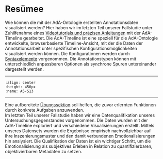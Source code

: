 # Resümee

Wie können die mit der AdA-Ontologie erstellten Annotationsdaten visualisiert werden? Hier haben wir im letzten Teil unserer Fallstudie unter Zuhilfenahme eines [Videotutorials und präzisen Anleitungen](../Kapitel_II/Aufgabe_E_UK-1.md) mit der AdA-Timeline gearbeitet. Die AdA-Timeline ist eine speziell für die AdA-Ontologie entwickelte, browserbasierte Timeline-Ansicht, mit der die Daten der Annotationsarbeit unter spezifischen Konfigurationsmöglichkeiten visualisiert werden können. Die Konfigurationen werden durch [Syntaxelemente](../assets/Übersicht-Syntaxelemente-AdA-Timeline.pdf) vorgenommen. Die Annotationstypen können mit unterschiedlich anpassbaren Optionen als synchrone Spuren untereinander dargestellt werden.
_____

```{image} ../_images/A5-S13.png
:align: center
:height: 450px
:name: A5-S13
```
_____

Eine aufbereitete [Übungssektion](../Kapitel_II/Aufgabe_E_UK-2.md) soll helfen, die zuvor erlernten Funktionen durch konkrete Aufgaben anzuwenden. <br>
Im letzten Teil unserer Fallstudie haben wir eine Datenqualifikation unseres Untersuchungsgegenstandes vorgenommen. Die Daten wurden mit der AdA-Timeline exploriert und verschiedene Visualisierungen erstellt. Mittels unseres Datensets wurden die Ergebnisse empirisch nachvollziehbar auf ihre Inszenierungsmuster und den damit verbundenen Emotionalisierungen hin analysiert. Die Qualifikation der Daten ist ein wichtiger Schritt, um die Emotionalisierung als subjektives Erleben in Relation zu quantifizierbaren, objektivierbaren Metadaten zu setzen.